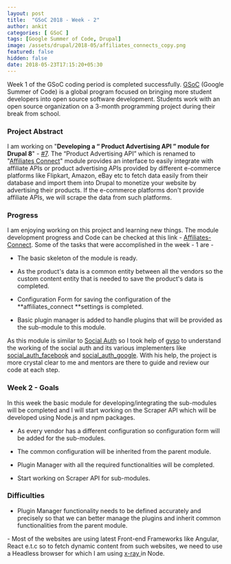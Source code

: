 ```yaml
---
layout: post
title:  "GSoC 2018 - Week - 2"
author: ankit
categories: [ GSoC ]
tags: [Google Summer of Code, Drupal]
image: /assets/drupal/2018-05/affiliates_connects_copy.png
featured: false
hidden: false
date: 2018-05-23T17:15:20+05:30
---
```


Week 1 of the GSoC coding period is completed successfully. [GSoC](https://summerofcode.withgoogle.com/) (Google Summer of Code) is a global program focused on bringing more student developers into open source software development. Students work with an open source organization on a 3-month programming project during their break from school.

### **Project Abstract**

I am working on "**Developing a “ Product Advertising API ” module for Drupal 8**" - [#7](https://groups.drupal.org/node/518074). The “Product Advertising API” which is renamed to "[Affiliates Connect](https://www.drupal.org/project/affiliates_connect)" module provides an interface to easily integrate with affiliate APIs or product advertising APIs provided by different e-commerce platforms like Flipkart, Amazon, eBay etc to fetch data easily from their database and import them into Drupal to monetize your website by advertising their products. If the e-commerce platforms don't provide affiliate APIs, we will scrape the data from such platforms.

### **Progress**

I am enjoying working on this project and learning new things. The module development progress and Code can be checked at this link - [Affiliates-Connect](https://github.com/Chiranjeeb2410/Affiliates-Connect/). Some of the tasks that were accomplished in the week - 1 are - 

- The basic skeleton of the module is ready.

- As the product's data is a common entity between all the vendors so the custom content entity that is needed to save the product's data is completed.

- Configuration Form for saving the configuration of the **affiliates_connect **settings is completed.

- Basic plugin manager is added to handle plugins that will be provided as the sub-module to this module.

As this module is similar to [Social Auth](https://www.drupal.org/project/social_auth) so I took help of [gvso](https://www.drupal.org/u/gvso) to understand the working of the social auth and its various implementers like [social_auth_facebook](https://www.drupal.org/project/social_auth_facebook/) and [social_auth_google](https://www.drupal.org/project/social_auth_google/). With his help, the project is more crystal clear to me and mentors are there to guide and review our code at each step.

### **Week 2 - Goals**

In this week the basic module for developing/integrating the sub-modules will be completed and I will start working on the Scraper API which will be developed using Node.js and npm packages.

- As every vendor has a different configuration so configuration form will be added for the sub-modules.

- The common configuration will be inherited from the parent module.

- Plugin Manager with all the required functionalities will be completed. 

- Start working on Scraper API for sub-modules.

### **Difficulties**

- Plugin Manager functionality needs to be defined accurately and precisely so that we can better manage the plugins and inherit common functionalities from the parent module.

- Most of the websites are using latest Front-end Frameworks like Angular, React e.t.c so to fetch dynamic content from such websites, we need to use a Headless browser for which I am using [x-ray ](https://github.com/matthewmueller/x-ray)in Node.